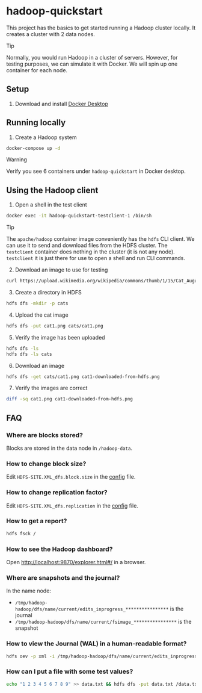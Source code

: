# hadoop-quickstart

This project has the basics to get started running a Hadoop cluster locally.
It creates a cluster with 2 data nodes.

> [!TIP]
> Normally, you would run Hadoop in a cluster of servers. 
> However, for testing purposes, we can simulate it with Docker.
> We will spin up one container for each node.

## Setup
1. Download and install [Docker Desktop](https://www.docker.com/products/docker-desktop/)


## Running locally
1. Create a Hadoop system
```bash
docker-compose up -d
```

> [!WARNING]
> Verify you see 6 containers under `hadoop-quickstart` in Docker desktop.

## Using the Hadoop client

1. Open a shell in the test client
```bash
docker exec -it hadoop-quickstart-testclient-1 /bin/sh
```

> [!TIP]
> The `apache/hadoop` container image conveniently has the `hdfs` CLI client.
> We can use it to send and download files from the HDFS cluster.
> The `testclient` container does nothing in the cluster (it is not any node).
> `testclient` it is just there for use to open a shell and run CLI commands.

2. Download an image to use for testing
```bash
curl https://upload.wikimedia.org/wikipedia/commons/thumb/1/15/Cat_August_2010-4.jpg/1024px-Cat_August_2010-4.jpg > cat1.png
```

3. Create a directory in HDFS
```bash
hdfs dfs -mkdir -p cats
```

4. Upload the cat image
```bash
hdfs dfs -put cat1.png cats/cat1.png
```

5. Verify the image has been uploaded
```bash
hdfs dfs -ls
hdfs dfs -ls cats
```

6. Download an image
```bash
hdfs dfs -get cats/cat1.png cat1-downloaded-from-hdfs.png
```

7. Verify the images are correct
```bash
diff -sq cat1.png cat1-downloaded-from-hdfs.png
```




## FAQ

### Where are blocks stored?

Blocks are stored in the data node in `/hadoop-data`.

### How to change block size?

Edit `HDFS-SITE.XML_dfs.block.size` in the [config](./config) file.

### How to change replication factor?

Edit `HDFS-SITE.XML_dfs.replication` in the [config](./config) file.

### How to get a report?

```bash
hdfs fsck /
```

### How to see the Hadoop dashboard?

Open [http://localhost:9870/explorer.html#/](http://localhost:9870/explorer.html#/) in a browser.

### Where are snapshots and the journal?

In the name node:
- `/tmp/hadoop-hadoop/dfs/name/current/edits_inprogress_****************` is the journal
- `/tmp/hadoop-hadoop/dfs/name/current/fsimage_****************` is the snapshot

### How to view the Journal (WAL) in a human-readable format?

```bash
hdfs oev -p xml -i /tmp/hadoop-hadoop/dfs/name/current/edits_inprogress_0000000000000000001 -o edits.xml && cat edits.xml
```

### How can I put a file with some test values?

```bash
echo "1 2 3 4 5 6 7 8 9" >> data.txt && hdfs dfs -put data.txt /data.txt
```